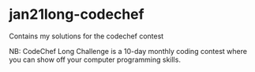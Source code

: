 # jan21long-codechef
Contains my solutions for the codechef contest

NB: CodeChef Long Challenge is a 10-day monthly coding contest where you can show off your computer programming skills. 
